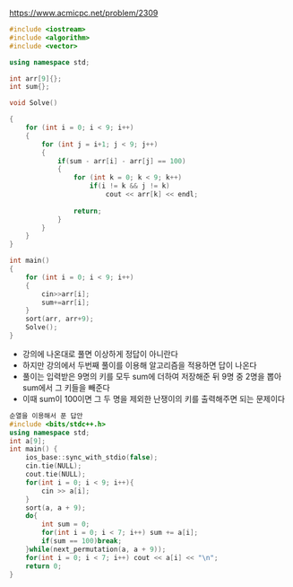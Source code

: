 https://www.acmicpc.net/problem/2309
```C++
#include <iostream>
#include <algorithm>
#include <vector>

using namespace std;

int arr[9]{};
int sum{};

void Solve()

{
    for (int i = 0; i < 9; i++)
    {
        for (int j = i+1; j < 9; j++)
        {
            if(sum - arr[i] - arr[j] == 100)
            {
                for (int k = 0; k < 9; k++)
                    if(i != k && j != k)
                        cout << arr[k] << endl;
                        
                return;
            }
        }
    }
}

int main()
{
	for (int i = 0; i < 9; i++)
    {
        cin>>arr[i];
        sum+=arr[i];    
    }  
    sort(arr, arr+9);
    Solve();
}
```
- 강의에 나온대로 풀면 이상하게 정답이 아니란다
- 하지만 강의에서 두번째 풀이를 이용해 알고리즘을 적용하면 답이 나온다
- 풀이는 입력받은 9명의 키를 모두 sum에 더하여 저장해준 뒤 9명 중 2명을 뽑아 sum에서 그 키들을 빼준다
- 이때 sum이 100이면 그 두 명을 제외한 난쟁이의 키를 출력해주면 되는 문제이다

```C++
순열을 이용해서 푼 답안
#include <bits/stdc++.h>
using namespace std;  
int a[9]; 
int main() {
    ios_base::sync_with_stdio(false);
    cin.tie(NULL);
    cout.tie(NULL);
    for(int i = 0; i < 9; i++){
        cin >> a[i]; 
    }
    sort(a, a + 9);
    do{
        int sum = 0; 
        for(int i = 0; i < 7; i++) sum += a[i]; 
        if(sum == 100)break;
    }while(next_permutation(a, a + 9)); 
    for(int i = 0; i < 7; i++) cout << a[i] << "\n"; 
    return 0;
}
```